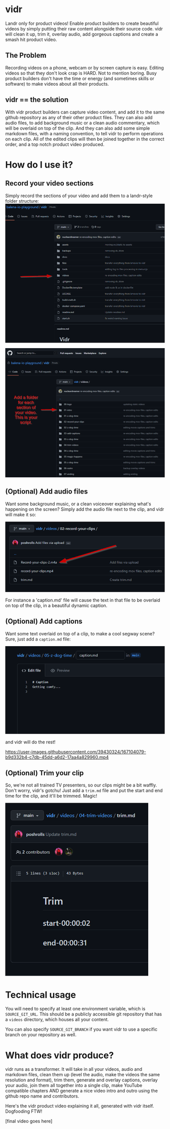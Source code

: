 # vidr
Landr only for product videos!
Enable product builders to create beautiful videos by simply putting their raw content alongside their source code.
vidr will clean it up, trim it, overlay audio, add gorgeous captions and create a smash hit product video.

## The Problem
Recording videos on a phone, webcam or by screen capture is easy. Editing videos so that they don't look crap is HARD. Not to mention boring. Busy product builders don't have the time or energy (and sometimes skills or software) to make videos about all their products. 

## vidr == the solution
With vidr product builders can capture video content, and add it to the same github repository as any of their other product files. They can also add audio files, to add background music or a clean audio commentary, which will be overlaid on top of the clip. And they can also add some simple markdown files, with a naming convention, to tell vidr to perform operations on each clip.
All of the edited clips will then be joined together in the correct order, and a top notch product video produced.

# How do I use it?
## Record your video sections
Simply record the sections of your video and add them to a landr-style folder structure:
![Folder-structure](./docs/images/top-level-folder.png)

![Folder-structure](./docs/images/folder-sections.png)

## (Optional) Add audio files
Want some background music, or a clean voiceover explaining what's happening on the screen? Simply add the audio file next to the clip, and vidr will make it so:

![audio](./docs/images/audio.png)

For instance a 'caption.md' file will cause the text in that file to be overlaid on top of the clip, in a beautiful dynamic caption.

## (Optional) Add captions
Want some text overlaid on top of a clip, to make a cool segway scene? Sure, just add a `caption.md` file:

![caption](./docs/images/caption.png)

and vidr will do the rest!

https://user-images.githubusercontent.com/39430324/167104079-b9d332b4-c7db-45dd-a6d2-17aa4a829960.mp4

## (Optional) Trim your clip
So, we're not all trained TV presenters, so our clips might be a bit waffly. Don't worry, vidr's gotchu!
Just add a `trim.md` file and put the start and end time for the clip, and it'll be trimmed. Magic!

![trim](./docs/images/trim.png)

# Technical usage

You will need to specify at least one environment variable, which is `SOURCE_GIT_URL`. This should be a publicly accessible git repository that has a `videos` directory, which houses all your content.

You can also specify `SOURCE_GIT_BRANCH` if you want vidr to use a specific branch on your repository as well.

# What does vidr produce?
vidr runs as a transformer. It will take in all your videos, audio and markdown files, clean them up (level the audio, make the videos the same resolution and format), trim them, generate and overlay captions, overlay your audio, join them all together into a single clip, make YouTube compatible chapters AND generate a nice video intro and outro using the github repo name and contributors.

Here's the vidr product video explaining it all, generated with vidr itself.
Dogfooding FTW!

[final video goes here]
